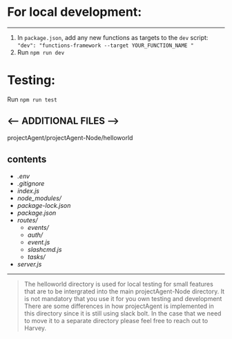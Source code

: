 # For local development:
---
1. In `package.json`, add any new functions as targets to the `dev` script:
`
"dev": "functions-framework --target YOUR_FUNCTION_NAME "
`
2. Run `npm run dev`

# Testing:
Run `npm run test`


<-- ADDITIONAL FILES -->
---
projectAgent/projectAgent-Node/helloworld

contents
---
- *.env*
- *.gitignore*
- *index.js*
- *node_modules/*
- *package-lock.json*
- *package.json*
- *routes/*
    - *events/*
    - *auth/*
    - *event.js*
    - *slashcmd.js*
    - *tasks/*
- *server.js*


---
> The helloworld directory is used for local testing for small features that are to be intergrated into the main projectAgent-Node directory.
> It is not mandatory that you use it for you own testing and development
> There are some differences in how projectAgent is implemented in this directory since it is still using slack bolt.
> In the case that we need to move it to a separate directory please feel free to reach out to Harvey.
